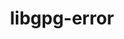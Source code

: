 ---
title: "libgpg-error"
layout: cache
categories: [package, v0.22.1]
meta: {"versions": ["1.49"], "compilers": ["gcc@=11.4.0", "gcc@=7.5.0", "gcc@=9.4.0", "oneapi@=2024.0.0"], "oss": ["ubuntu18.04", "ubuntu20.04", "ubuntu22.04"], "platforms": ["linux"], "targets": ["neoverse_v1", "neoverse_v2", "ppc64le", "x86_64_v3"], "stacks": ["e4s", "e4s-neoverse-v2", "e4s-neoverse_v1", "e4s-oneapi", "e4s-power", "radiuss", "root", "tutorial"], "num_specs": 7, "num_specs_by_stack": {"root": 7, "e4s-power": 1, "radiuss": 1, "e4s-neoverse_v1": 1, "e4s-neoverse-v2": 1, "e4s": 1, "tutorial": 1, "e4s-oneapi": 1}}
spec_details: [{"hash": "kltpqshltqtjvx34kw7kulak7snshdit", "compiler": "gcc@=9.4.0", "versions": ["1.49"], "os": "ubuntu20.04", "platform": "linux", "target": "ppc64le", "variants": ["build_system=autotools"], "stacks": ["root", "e4s-power"], "size": "-", "tarball": "https://binaries.spack.io/v0.22.1/build_cache/linux-ubuntu20.04-ppc64le/gcc-9.4.0/libgpg-error-1.49/linux-ubuntu20.04-ppc64le-gcc-9.4.0-libgpg-error-1.49-kltpqshltqtjvx34kw7kulak7snshdit.spack"}, {"hash": "rsww5xauuf3vwgnuju3rye7fdo5migtc", "compiler": "gcc@=7.5.0", "versions": ["1.49"], "os": "ubuntu18.04", "platform": "linux", "target": "x86_64_v3", "variants": ["build_system=autotools"], "stacks": ["radiuss", "root"], "size": "-", "tarball": "https://binaries.spack.io/v0.22.1/build_cache/linux-ubuntu18.04-x86_64_v3/gcc-7.5.0/libgpg-error-1.49/linux-ubuntu18.04-x86_64_v3-gcc-7.5.0-libgpg-error-1.49-rsww5xauuf3vwgnuju3rye7fdo5migtc.spack"}, {"hash": "6u6f2arb7ort3qx7t5xo2vgp5mfeinpj", "compiler": "gcc@=11.4.0", "versions": ["1.49"], "os": "ubuntu22.04", "platform": "linux", "target": "neoverse_v1", "variants": ["build_system=autotools"], "stacks": ["e4s-neoverse_v1", "root"], "size": "-", "tarball": "https://binaries.spack.io/v0.22.1/build_cache/linux-ubuntu22.04-neoverse_v1/gcc-11.4.0/libgpg-error-1.49/linux-ubuntu22.04-neoverse_v1-gcc-11.4.0-libgpg-error-1.49-6u6f2arb7ort3qx7t5xo2vgp5mfeinpj.spack"}, {"hash": "vn2mq5pimhioyw3hknbwugniiqli5dn4", "compiler": "gcc@=11.4.0", "versions": ["1.49"], "os": "ubuntu22.04", "platform": "linux", "target": "neoverse_v2", "variants": ["build_system=autotools"], "stacks": ["root", "e4s-neoverse-v2"], "size": "-", "tarball": "https://binaries.spack.io/v0.22.1/build_cache/linux-ubuntu22.04-neoverse_v2/gcc-11.4.0/libgpg-error-1.49/linux-ubuntu22.04-neoverse_v2-gcc-11.4.0-libgpg-error-1.49-vn2mq5pimhioyw3hknbwugniiqli5dn4.spack"}, {"hash": "bgwozrcmx5am3u2zdfwxriord6ijh5yr", "compiler": "gcc@=11.4.0", "versions": ["1.49"], "os": "ubuntu22.04", "platform": "linux", "target": "x86_64_v3", "variants": ["build_system=autotools"], "stacks": ["root", "e4s"], "size": "-", "tarball": "https://binaries.spack.io/v0.22.1/build_cache/linux-ubuntu22.04-x86_64_v3/gcc-11.4.0/libgpg-error-1.49/linux-ubuntu22.04-x86_64_v3-gcc-11.4.0-libgpg-error-1.49-bgwozrcmx5am3u2zdfwxriord6ijh5yr.spack"}, {"hash": "uegdzban2sv6x36h6rzfqvpnt5l3farg", "compiler": "gcc@=11.4.0", "versions": ["1.49"], "os": "ubuntu22.04", "platform": "linux", "target": "x86_64_v3", "variants": ["build_system=autotools"], "stacks": ["root", "tutorial"], "size": "-", "tarball": "https://binaries.spack.io/v0.22.1/build_cache/linux-ubuntu22.04-x86_64_v3/gcc-11.4.0/libgpg-error-1.49/linux-ubuntu22.04-x86_64_v3-gcc-11.4.0-libgpg-error-1.49-uegdzban2sv6x36h6rzfqvpnt5l3farg.spack"}, {"hash": "n3upy73uu66xctfissabg26mihlqg76c", "compiler": "oneapi@=2024.0.0", "versions": ["1.49"], "os": "ubuntu22.04", "platform": "linux", "target": "x86_64_v3", "variants": ["build_system=autotools"], "stacks": ["e4s-oneapi", "root"], "size": "-", "tarball": "https://binaries.spack.io/v0.22.1/build_cache/linux-ubuntu22.04-x86_64_v3/oneapi-2024.0.0/libgpg-error-1.49/linux-ubuntu22.04-x86_64_v3-oneapi-2024.0.0-libgpg-error-1.49-n3upy73uu66xctfissabg26mihlqg76c.spack"}]
---